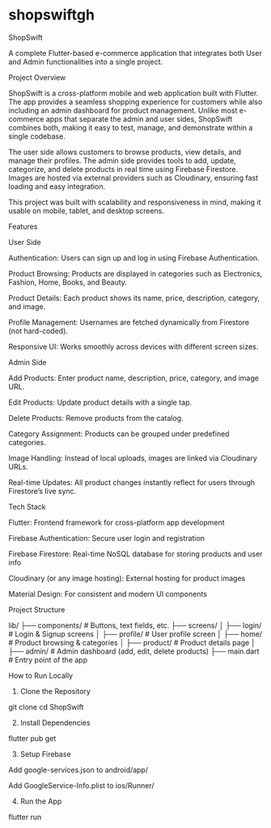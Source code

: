 # shopswiftgh

ShopSwift

A complete Flutter-based e-commerce application that integrates both User and Admin functionalities into a single project.

Project Overview

ShopSwift is a cross-platform mobile and web application built with Flutter. The app provides a seamless shopping experience for customers while also including an admin dashboard for product management. Unlike most e-commerce apps that separate the admin and user sides, ShopSwift combines both, making it easy to test, manage, and demonstrate within a single codebase.

The user side allows customers to browse products, view details, and manage their profiles. The admin side provides tools to add, update, categorize, and delete products in real time using Firebase Firestore. Images are hosted via external providers such as Cloudinary, ensuring fast loading and easy integration.

This project was built with scalability and responsiveness in mind, making it usable on mobile, tablet, and desktop screens.



Features

User Side

Authentication: Users can sign up and log in using Firebase Authentication.

Product Browsing: Products are displayed in categories such as Electronics, Fashion, Home, Books, and Beauty.

Product Details: Each product shows its name, price, description, category, and image.

Profile Management: Usernames are fetched dynamically from Firestore (not hard-coded).

Responsive UI: Works smoothly across devices with different screen sizes.


Admin Side

Add Products: Enter product name, description, price, category, and image URL.

Edit Products: Update product details with a single tap.

Delete Products: Remove products from the catalog.

Category Assignment: Products can be grouped under predefined categories.

Image Handling: Instead of local uploads, images are linked via Cloudinary URLs.

Real-time Updates: All product changes instantly reflect for users through Firestore’s live sync.


Tech Stack

Flutter: Frontend framework for cross-platform app development

Firebase Authentication: Secure user login and registration

Firebase Firestore: Real-time NoSQL database for storing products and user info

Cloudinary (or any image hosting): External hosting for product images

Material Design: For consistent and modern UI components

 Project Structure

lib/
 ├── components/        # Buttons, text fields, etc.
 ├── screens/
 │   ├── login/         # Login & Signup screens
 │   ├── profile/       # User profile screen
 │   ├── home/          # Product browsing & categories
 │   ├── product/       # Product details page
 │   ├── admin/         # Admin dashboard (add, edit, delete products)
 ├── main.dart          # Entry point of the app


How to Run Locally

1. Clone the Repository

git clone <repo-url>
cd ShopSwift


2. Install Dependencies

flutter pub get


3. Setup Firebase

Add google-services.json to android/app/

Add GoogleService-Info.plist to ios/Runner/



4. Run the App

flutter run

